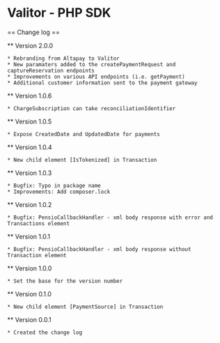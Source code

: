 Valitor - PHP SDK
=================

== Change log ==

** Version 2.0.0

    * Rebranding from Altapay to Valitor
    * New paramaters added to the createPaymentRequest and captureReservation endpoints
    * Improvements on various API endpoints (i.e. getPayment)
    * Additional customer information sent to the payment gateway

** Version 1.0.6

    * ChargeSubscription can take reconciliationIdentifier

** Version 1.0.5

    * Expose CreatedDate and UpdatedDate for payments

** Version 1.0.4

    * New child element [IsTokenized] in Transaction

** Version 1.0.3

    * Bugfix: Typo in package name
    * Improvements: Add composer.lock

** Version 1.0.2

    * Bugfix: PensioCallbackHandler - xml body response with error and Transactions element

** Version 1.0.1

    * Bugfix: PensioCallbackHandler - xml body response without Transaction element

** Version 1.0.0

    * Set the base for the version number

** Version 0.1.0

    * New child element [PaymentSource] in Transaction

** Version 0.0.1

    * Created the change log 
